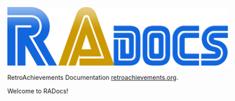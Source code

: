 ![radocslogo](images/radocslogo.png)

RetroAchievements Documentation [retroachievements.org](https://www.retroachievements.org).

Welcome to RADocs!